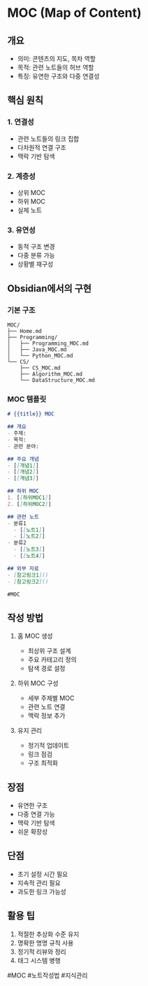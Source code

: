 # MOC (Map of Content)

## 개요
- 의미: 콘텐츠의 지도, 목차 역할
- 목적: 관련 노트들의 허브 역할
- 특징: 유연한 구조와 다중 연결성

## 핵심 원칙
### 1. 연결성
- 관련 노트들의 링크 집합
- 다차원적 연결 구조
- 맥락 기반 탐색

### 2. 계층성
- 상위 MOC
- 하위 MOC
- 실제 노트

### 3. 유연성
- 동적 구조 변경
- 다중 분류 가능
- 상황별 재구성

## Obsidian에서의 구현
### 기본 구조
```
MOC/
├── Home.md
├── Programming/
│   ├── Programming_MOC.md
│   ├── Java_MOC.md
│   └── Python_MOC.md
└── CS/
    ├── CS_MOC.md
    ├── Algorithm_MOC.md
    └── DataStructure_MOC.md
```

### MOC 템플릿
```markdown
# {{title}} MOC

## 개요
- 주제:
- 목적:
- 관련 분야:

## 주요 개념
- [[개념1]]
- [[개념2]]
- [[개념3]]

## 하위 MOC
1. [[하위MOC1]]
2. [[하위MOC2]]

## 관련 노트
- 분류1
  - [[노트1]]
  - [[노트2]]
- 분류2
  - [[노트3]]
  - [[노트4]]

## 외부 자료
- [참고링크1]()
- [참고링크2]()

#MOC
```

## 작성 방법
1. 홈 MOC 생성
   - 최상위 구조 설계
   - 주요 카테고리 정의
   - 탐색 경로 설정

2. 하위 MOC 구성
   - 세부 주제별 MOC
   - 관련 노트 연결
   - 맥락 정보 추가

3. 유지 관리
   - 정기적 업데이트
   - 링크 점검
   - 구조 최적화

## 장점
- 유연한 구조
- 다중 연결 가능
- 맥락 기반 탐색
- 쉬운 확장성

## 단점
- 초기 설정 시간 필요
- 지속적 관리 필요
- 과도한 링크 가능성

## 활용 팁
1. 적절한 추상화 수준 유지
2. 명확한 명명 규칙 사용
3. 정기적 리뷰와 정리
4. 태그 시스템 병행

#MOC #노트작성법 #지식관리 